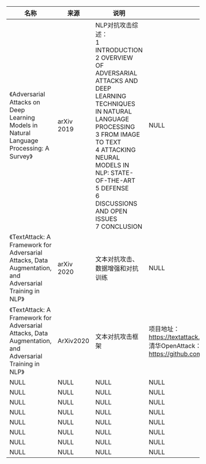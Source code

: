 |名称  |  来源   | 说明  |状态   | 备注  |
|  ----  | ----  |----  | ----  |----  |
| 《Adversarial Attacks on Deep Learning Models in Natural Language Processing: A Survey》| arXiv 2019|NLP对抗攻击综述：<br/>1 INTRODUCTION<br/>2 OVERVIEW OF ADVERSARIAL ATTACKS AND DEEP LEARNING TECHNIQUES IN NATURAL LANGUAGE PROCESSING<br/>3 FROM IMAGE TO TEXT<br/>4 ATTACKING NEURAL MODELS IN NLP: STATE-OF-THE-ART<br/>5 DEFENSE<br/>6 DISCUSSIONS AND OPEN ISSUES<br/>7 CONCLUSION|NULL |NULL |
| 《TextAttack: A Framework for Adversarial Attacks, Data Augmentation, and Adversarial Training in NLP》| arXiv 2020|文本对抗攻击、数据增强和对抗训练|NULL |官网： https://textattack.readthedocs.io/en/latest/index.html<br/>介绍视频：https://textattack.readthedocs.io/en/latest/1start/talks-visualization.html#dr-qi-s-summary-tutorial-talk-on-textattack|
| 《TextAttack: A Framework for Adversarial Attacks, Data Augmentation, and Adversarial Training in NLP》| ArXiv2020|文本对抗攻击框架|项目地址：https://textattack.readthedocs.io/en/latest/# <br/> 清华OpenAttack：https://github.com/thunlp/OpenAttack|NULL |
| NULL  | NULL |NULL |NULL |NULL |
| NULL  | NULL |NULL |NULL |NULL |
| NULL  | NULL |NULL |NULL |NULL |
| NULL  | NULL |NULL |NULL |NULL |
| NULL  | NULL |NULL |NULL |NULL |
| NULL  | NULL |NULL |NULL |NULL |
| NULL  | NULL |NULL |NULL |NULL |
| NULL  | NULL |NULL |NULL |NULL |

